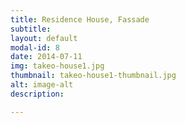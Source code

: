 ```yaml
---
title: Residence House, Fassade
subtitle:
layout: default
modal-id: 8
date: 2014-07-11
img: takeo-house1.jpg
thumbnail: takeo-house1-thumbnail.jpg
alt: image-alt
description:

---
```

